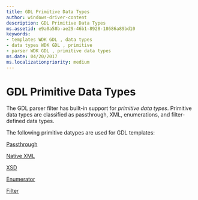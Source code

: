 ```yaml
---
title: GDL Primitive Data Types
author: windows-driver-content
description: GDL Primitive Data Types
ms.assetid: e9a0a58b-ae29-46b1-8928-18686a89bd10
keywords:
- templates WDK GDL , data types
- data types WDK GDL , primitive
- parser WDK GDL , primitive data types
ms.date: 04/20/2017
ms.localizationpriority: medium
---
```


# GDL Primitive Data Types


The GDL parser filter has built-in support for *primitive data types*. Primitive data types are classified as passthrough, XML, enumerations, and filter-defined data types.

The following primitive datypes are used for GDL templates:

[Passthrough](passthrough-template-data-types.md)

[Native XML](native-xml-template-data-types.md)

[XSD](xsd-template-data-types.md)

[Enumerator](enumerator-template-data-type.md)

[Filter](filter-template-data-type.md)

 

 




